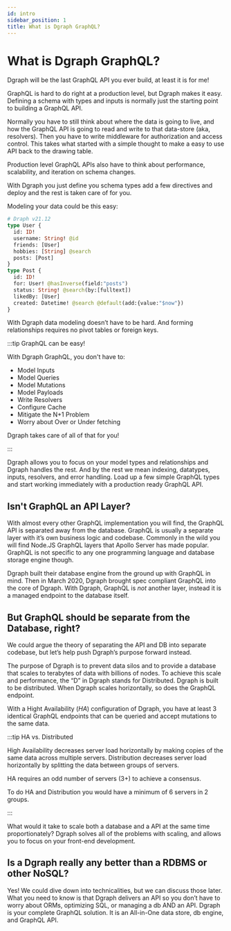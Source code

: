 ```yaml
---
id: intro
sidebar_position: 1
title: What is Dgraph GraphQL?
---
```


# What is Dgraph GraphQL?

Dgraph will be the last GraphQL API you ever build, at least it is for me!

GraphQL is hard to do right at a production level, but Dgraph makes it easy.
Defining a schema with types and inputs is normally just the starting point to
building a GraphQL API.

Normally you have to still think about where the data is going to live, and how
the GraphQL API is going to read and write to that data-store (aka, resolvers).
Then you have to write middleware for authorization and access control. This
takes what started with a simple thought to make a easy to use API back to the
drawing table.

Production level GraphQL APIs also have to think about performance, scalability,
and iteration on schema changes.

With Dgraph you just define you schema types add a few directives and deploy and
the rest is taken care of for you.

Modeling your data could be this easy:

```GraphQL
# Draph v21.12
type User {
  id: ID!
  username: String! @id
  friends: [User]
  hobbies: [String] @search
  posts: [Post]
}
type Post {
  id: ID!
  for: User! @hasInverse(field:"posts")
  status: String! @search(by:[fulltext])
  likedBy: [User]
  created: Datetime! @search @default(add:{value:"$now"})
}
```

With Dgraph data modeling doesn’t have to be hard. And forming relationships
requires no pivot tables or foreign keys.

:::tip GraphQL can be easy!

With Dgraph GraphQL, you don't have to:

- Model Inputs
- Model Queries
- Model Mutations
- Model Payloads
- Write Resolvers
- Configure Cache
- Mitigate the N+1 Problem
- Worry about Over or Under fetching

Dgraph takes care of all of that for you!

:::

Dgraph allows you to focus on your model types and relationships and Dgraph
handles the rest. And by the rest we mean indexing, datatypes, inputs,
resolvers, and error handling. Load up a few simple GraphQL types and start
working immediately with a production ready GraphQL API.

## Isn't GraphQL an API Layer?

With almost every other GraphQL implementation you will find, the GraphQL API is
separated away from the database. GraphQL is usually a separate layer with it’s
own business logic and codebase. Commonly in the wild you will find Node.JS
GraphQL layers that Apollo Server has made popular. GraphQL is not specific to
any one programming language and database storage engine though.

Dgraph built their database engine from the ground up with GraphQL in mind. Then
in March 2020, Dgraph brought spec compliant GraphQL into the core of Dgraph.
With Dgraph, GraphQL is _not_ another layer, instead it is a managed endpoint to
the database itself.

## But GraphQL should be separate from the Database, right?

We could argue the theory of separating the API and DB into separate codebase,
but let’s help push Dgraph’s purpose forward instead.

The purpose of Dgraph is to prevent data silos and to provide a database that
scales to terabytes of data with billions of nodes. To achieve this scale and
performance, the “D” in Dgraph stands for Distributed. Dgraph is built to be
distributed. When Dgraph scales horizontally, so does the GraphQL endpoint.

With a Hight Availability (_HA_) configuration of Dgraph, you have at least 3
identical GraphQL endpoints that can be queried and accept mutations to the same
data.

:::tip HA vs. Distributed

High Availability decreases server load horizontally by making copies of the
same data across multiple servers. Distribution decreases server load
horizontally by splitting the data between groups of servers.

HA requires an odd number of servers (3+) to achieve a consensus.

To do HA and Distribution you would have a minimum of 6 servers in 2 groups.

:::

What would it take to scale both a database and a API at the same time
proportionately? Dgraph solves all of the problems with scaling, and allows you
to focus on your front-end development.

## Is a Dgraph really any better than a RDBMS or other NoSQL?

Yes! We could dive down into technicalities, but we can discuss those later.
What you need to know is that Dgraph delivers an API so you don’t have to worry
about ORMs, optimizing SQL, or managing a db AND an API. Dgraph is your complete
GraphQL solution. It is an All-in-One data store, db engine, and GraphQL API.
